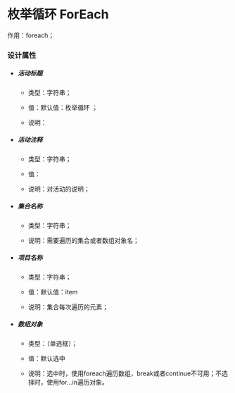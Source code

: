 # 枚举循环 ForEach

作用：foreach；

### 设计属性

* ##### 活动标题

  * 类型：字符串；

  * 值：默认值：枚举循环 ；

  * 说明：
* ##### 活动注释

  * 类型：字符串；

  * 值：

  * 说明：对活动的说明；
* ##### 集合名称

  * 类型：字符串；

  * 说明：需要遍历的集合或者数组对象名；
* ##### 项目名称

  * 类型：字符串；

  * 值：默认值：item

  * 说明：集合每次遍历的元素；
* ##### 数组对象

  * 类型：（单选框）；

  * 值：默认选中

  * 说明：选中时，使用foreach遍历数组，break或者continue不可用；不选择时，使用for…in遍历对象。



